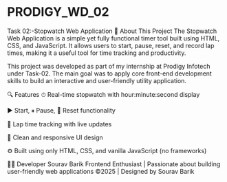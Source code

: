 # PRODIGY_WD_02
Task 02:-Stopwatch Web Application
📄 About This Project
The Stopwatch Web Application is a simple yet fully functional timer tool built using HTML, CSS, and JavaScript. It allows users to start, pause, reset, and record lap times, making it a useful tool for time tracking and productivity.

This project was developed as part of my internship at Prodigy Infotech under Task-02. The main goal was to apply core front-end development skills to build an interactive and user-friendly utility application.

🔍 Features
⏱ Real-time stopwatch with hour:minute:second display

▶️ Start, ⏸ Pause, 🔁 Reset functionality

📝 Lap time tracking with live updates

🎨 Clean and responsive UI design

⚙️ Built using only HTML, CSS, and vanilla JavaScript (no frameworks)

🙋‍♂️ Developer
Sourav Barik
Frontend Enthusiast | Passionate about building user-friendly web applications
©2025 | Designed by Sourav Barik
